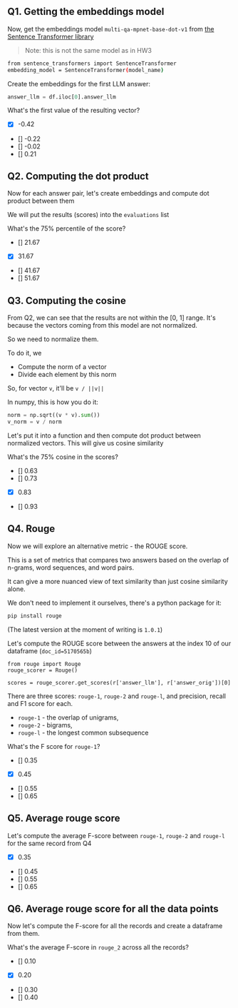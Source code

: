 ## Q1. Getting the embeddings model

Now, get the embeddings model `multi-qa-mpnet-base-dot-v1` from
[the Sentence Transformer library](https://www.sbert.net/docs/sentence_transformer/pretrained_models.html#model-overview)

> Note: this is not the same model as in HW3

```bash
from sentence_transformers import SentenceTransformer
embedding_model = SentenceTransformer(model_name)
```

Create the embeddings for the first LLM answer:

```python
answer_llm = df.iloc[0].answer_llm
```

What's the first value of the resulting vector?

* [X] -0.42
* [] -0.22
* [] -0.02
* [] 0.21

## Q2. Computing the dot product

Now for each answer pair, let's create embeddings and compute dot product between them

We will put the results (scores) into the `evaluations` list

What's the 75% percentile of the score?

* [] 21.67
* [X] 31.67
* [] 41.67
* [] 51.67

## Q3. Computing the cosine

From Q2, we can see that the results are not within the [0, 1] range. It's because the vectors coming from this model are not normalized.

So we need to normalize them.

To do it, we

* Compute the norm of a vector
* Divide each element by this norm

So, for vector `v`, it'll be `v / ||v||`

In numpy, this is how you do it:

```python
norm = np.sqrt((v * v).sum())
v_norm = v / norm
```

Let's put it into a function and then compute dot product
between normalized vectors. This will give us cosine similarity

What's the 75% cosine in the scores?

* [] 0.63
* [] 0.73
* [X] 0.83
* [] 0.93

## Q4. Rouge

Now we will explore an alternative metric - the ROUGE score.  

This is a set of metrics that compares two answers based on the overlap of n-grams, word sequences, and word pairs.

It can give a more nuanced view of text similarity than just cosine similarity alone.

We don't need to implement it ourselves, there's a python package for it:

```bash
pip install rouge
```

(The latest version at the moment of writing is `1.0.1`)

Let's compute the ROUGE score between the answers at the index 10 of our dataframe (`doc_id=5170565b`)

```
from rouge import Rouge
rouge_scorer = Rouge()

scores = rouge_scorer.get_scores(r['answer_llm'], r['answer_orig'])[0]
```

There are three scores: `rouge-1`, `rouge-2` and `rouge-l`, and precision, recall and F1 score for each.

* `rouge-1` - the overlap of unigrams,
* `rouge-2` - bigrams,
* `rouge-l` - the longest common subsequence

What's the F score for `rouge-1`?

* [] 0.35
* [X] 0.45
* [] 0.55
* [] 0.65

## Q5. Average rouge score

Let's compute the average F-score between `rouge-1`, `rouge-2` and `rouge-l` for the same record from Q4

* [X] 0.35
* [] 0.45
* [] 0.55
* [] 0.65

## Q6. Average rouge score for all the data points

Now let's compute the F-score for all the records and create a dataframe from them.

What's the average F-score in `rouge_2` across all the records?

* [] 0.10
* [X] 0.20
* [] 0.30
* [] 0.40
